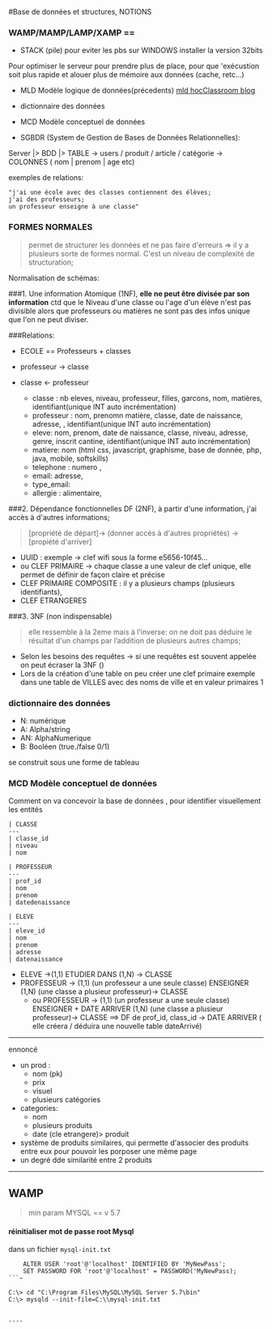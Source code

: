 #Base de données et structures, NOTIONS

### WAMP/MAMP/LAMP/XAMP ==
 -  STACK (pile) pour eviter les pbs sur WINDOWS installer la version 32bits

Pour optimiser le serveur pour prendre plus de place, pour que 'exécustion soit plus rapide et alouer plus de mémoire aux données (cache, retc...)

 - MLD Modèle logique de données(précedents) [mld hocClassroom blog](hoclassroom/MldMysqlWorkbench.md)
 - dictionnaire des données
 - MCD Modèle conceptuel de données 


 - SGBDR (System de Gestion de Bases de Données Relationnelles):

 

Server
|>
BDD
     |>
     TABLE     -> users / produit / article /  catégorie     -> COLONNES ( nom | prenom | age etc)

exemples de relations:

    "j'ai une école avec des classes contiennent des élèves;
    j'ai des professeurs;
    un professeur enseigne à une classe"

### FORMES NORMALES
> permet de structurer les données et ne pas faire d'erreurs => il y a plusieurs sorte de formes normal. C'est un niveau de complexité de structuration;

Normalisation de schémas:

###1. Une information Atomique (1NF),
**elle ne peut être divisée par son information** ctd que le Niveau d'une classe ou l'age d'un élève n'est pas divisible alors que professeurs ou matières ne sont pas des infos unique que l'on ne peut diviser.

###Relations:
- ECOLE == Professeurs + classes
- professeur -> classe
- classe <- professeur

    * classe :  nb eleves, niveau, professeur, filles, garcons, nom, matières, identifiant(unique INT auto incrémentation)
    * professeur :  nom, prenomn matière, classe, date de naissance, adresse, , identifiant(unique INT auto incrémentation)
    * eleve: nom, prenom, date de naissance, classe, niveau, adresse, genre, inscrit cantine, identifiant(unique INT auto incrémentation)
    * matiere:  nom (html css, javascript, graphisme, base de donnée, php, java, mobile, softskills)
    * telephone : numero ,
    * email: adresse,
    * type_email:
    * allergie :  alimentaire,


###2. Dépendance fonctionnelles DF (2NF),
à partir d'une information, j'ai accès à d'autres informations;
> [propriété de départ]-> (donner accès à d'autres propriétés) -> [propiété d'arriver]
- UUID : exemple -> clef wifi sous la forme e5656-10f45...
- ou CLEF PRIMAIRE -> chaque classe a une valeur de clef unique, elle permet de définir de façon claire et précise
- CLEF PRIMAIRE COMPOSITE :   il y a plusieurs champs (plusieurs identifiants),
- CLEF ETRANGERES

###3. 3NF (non indispensable)
>elle ressemble à la 2eme mais à l'inverse:  on ne doit pas déduire le résultat d'un champs par l’addition de plusieurs autres champs;
- Selon les besoins des requêtes -> si une requêtes est souvent appelée on peut écraser la 3NF ()
- Lors de la création d'une table on peu créer une clef primaire exemple dans une table de VILLES avec des noms de ville et en valeur primaires 1

### dictionnaire des données
- N: numérique
- A: Alpha/string
- AN: AlphaNumerique
- B: Booléen (true./false 0/1)

se construit sous une forme de tableau

### MCD Modèle conceptuel de données
Comment on va concevoir la base de données , pour identifier visuellement les entités

    | CLASSE
    ---
    | classe_id
    | niveau
    | nom

    | PROFESSEUR
    ---
    | prof_id
    | nom
    | prenom
    | datedenaissance
    
    | ELEVE
    ---
    | eleve_id
    | nom
    | prenom
    | adresse
    | datenaissance


   - ELEVE ->(1,1) ETUDIER DANS (1,N) -> CLASSE
   -  PROFESSEUR -> (1,1) (un professeur a une seule classe) ENSEIGNER (1,N) (une classe a plusieur professeur)-> CLASSE
        * ou PROFESSEUR -> (1,1) (un professeur a une seule classe) ENSEIGNER + DATE ARRIVER (1,N) (une classe a plusieur professeur)-> CLASSE ==> DF de prof_id, class_id -> DATE ARRIVER  ( elle créera / déduira une nouvelle table dateArrivé)


------

ennoncé
- un prod :
    * nom (pk)
    * prix
    * visuel
    * plusieurs catégories
- categories:
    * nom
    * plusieurs produits 
    * date (cle etrangere)> produit
- système de produits similaires, qui permette d'associer des produits entre eux pour pouvoir les porposer une même page
- un degré dde similarité entre 2 produits

----

## WAMP
> min param MYSQL == v 5.7
#### réinitialiser mot de passe root Mysql
dans un fichier `mysql-init.txt`
```~
    ALTER USER 'root'@'localhost' IDENTIFIED BY 'MyNewPass';
    SET PASSWORD FOR 'root'@'localhost' = PASSWORD('MyNewPass);
```~
```
    C:\> cd "C:\Program Files\MySQL\MySQL Server 5.7\bin"
    C:\> mysqld --init-file=C:\\mysql-init.txt
```

----
